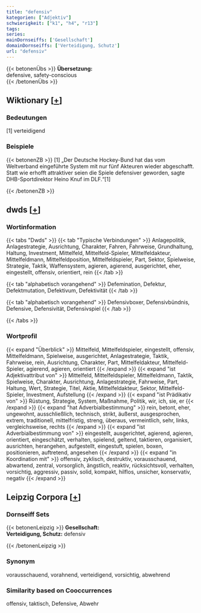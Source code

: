 ```yaml
---
title: "defensiv"
kategorien: ["Adjektiv"]
schwierigkeit: ["k1", "h4", "r13"]
tags:
series:
mainDornseiffs: ['Gesellschaft']
domainDornseiffs: ['Verteidigung, Schutz']
url: "defensiv"
---
```


{{< betonenÜbs >}}
**Übersetzung:**  
defensive, safety-conscious  
{{< /betonenÜbs >}}

## Wiktionary [[+](https://de.wiktionary.org/wiki/defensiv)]

### Bedeutungen
[1] verteidigend  

### Beispiele
{{< betonenZB >}}
[1] „Der Deutsche Hockey-Bund hat das vom Weltverband eingeführte System mit nur fünf Akteuren wieder abgeschafft. Statt wie erhofft attraktiver seien die Spiele defensiver geworden, sagte DHB-Sportdirektor Heino Knuf im DLF.“[1]  

{{< /betonenZB >}}


## dwds [[+](https://www.dwds.de/wb/defensiv)]

### Wortinformation
{{< tabs "Dwds" >}}
{{< tab "Typische Verbindungen" >}}
Anlagepolitik, Anlagestrategie, Ausrichtung, Charakter, Fahren, Fahrweise, Grundhaltung, Haltung, Investment, Mittelfeld, Mittelfeld-Spieler, Mittelfeldakteur, Mittelfeldmann, Mittelfeldposition, Mittelfeldspieler, Part, Sektor, Spielweise, Strategie, Taktik, Waffensystem, agieren, agierend, ausgerichtet, eher, eingestellt, offensiv, orientiert, rein
{{< /tab >}}

{{< tab "alphabetisch vorangehend" >}}
Defemination, Defektur, Defektmutation, Defektivum, Defektivität
{{< /tab >}}

{{< tab "alphabetisch vorangehend" >}}
Defensivboxer, Defensivbündnis, Defensive, Defensivität, Defensivspiel
{{< /tab >}}

{{< /tabs >}}

### Wortprofil
{{< expand "Überblick" >}} Mittelfeld, Mittelfeldspieler, eingestellt, offensiv, Mittelfeldmann, Spielweise, ausgerichtet, Anlagestrategie, Taktik, Fahrweise, rein, Ausrichtung, Charakter, Part, Mittelfeldakteur, Mittelfeld-Spieler, agierend, agieren, orientiert {{< /expand >}}
{{< expand "ist Adjektivattribut von" >}} Mittelfeld, Mittelfeldspieler, Mittelfeldmann, Taktik, Spielweise, Charakter, Ausrichtung, Anlagestrategie, Fahrweise, Part, Haltung, Wert, Strategie, Titel, Aktie, Mittelfeldakteur, Sektor, Mittelfeld-Spieler, Investment, Aufstellung {{< /expand >}}
{{< expand "ist Prädikativ von" >}} Rüstung, Strategie, System, Maßnahme, Politik, wir, ich, sie, er {{< /expand >}}
{{< expand "hat Adverbialbestimmung" >}} rein, betont, eher, ungewohnt, ausschließlich, technisch, strikt, äußerst, ausgesprochen, extrem, traditionell, mittelfristig, streng, überaus, vermeintlich, sehr, links, vergleichsweise, rechts {{< /expand >}}
{{< expand "ist Adverbialbestimmung von" >}} eingestellt, ausgerichtet, agierend, agieren, orientiert, eingeschätzt, verhalten, spielend, geltend, taktieren, organisiert, ausrichten, herangehen, aufgestellt, eingestuft, spielen, boxen, positionieren, auftretend, angesehen {{< /expand >}}
{{< expand "in Koordination mit" >}} offensiv, zyklisch, destruktiv, vorausschauend, abwartend, zentral, vorsorglich, ängstlich, reaktiv, rücksichtsvoll, verhalten, vorsichtig, aggressiv, passiv, solid, kompakt, hilflos, unsicher, konservativ, negativ {{< /expand >}}

## Leipzig Corpora [[+](https://corpora.uni-leipzig.de/en/res?word=defensiv&corpusId=deu_newscrawl-public_2018)]

### Dornseiff Sets
{{< betonenLeipzig >}}
**Gesellschaft:**  
**Verteidigung, Schutz:** defensiv  

{{< /betonenLeipzig >}}

### Synonym
vorausschauend, vorahnend, verteidigend, vorsichtig, abwehrend


### Similarity based on Cooccurrences
offensiv, taktisch, Defensive, Abwehr

